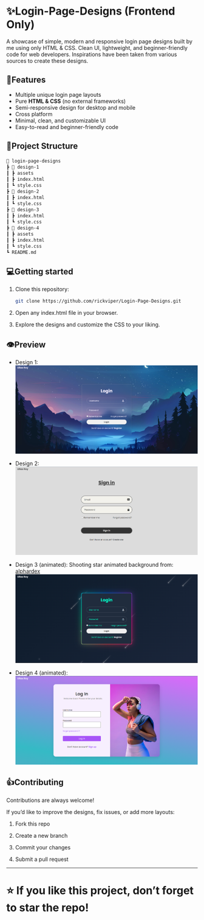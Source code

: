 
# ✨Login-Page-Designs (Frontend Only)

A showcase of simple, modern and responsive login page designs built by me using only HTML & CSS. Clean UI, lightweight, and beginner-friendly code for web developers. Inspirations have been taken from various sources to create these designs.


## 🚀Features

- Multiple unique login page layouts
- Pure **HTML & CSS** (no external frameworks) 
- Semi-responsive design for desktop and mobile 
- Cross platform
- Minimal, clean, and customizable UI
- Easy-to-read and beginner-friendly code 


## 📁Project Structure
```
📁 login-page-designs
┣ 📂 design-1
┃ ┣ assets
┃ ┣ index.html
┃ ┗ style.css
┣ 📂 design-2
┃ ┣ index.html
┃ ┗ style.css
┣ 📂 design-3
┃ ┣ index.html
┃ ┗ style.css
┣ 📂 design-4
┃ ┣ assets
┃ ┣ index.html
┃ ┗ style.css
┗ README.md
```
## 💻Getting started

1. Clone this repository:
   ```bash
   git clone https://github.com/rickviper/Login-Page-Designs.git
   ```
2. Open any index.html file in your browser.

3. Explore the designs and customize the CSS to your liking.


## 👁️Preview

- Design 1:
![image alt](https://github.com/rickviper/Login-Page-Designs/blob/main/Preview/Design1.png?raw=true)

- Design 2:
![image alt](https://github.com/rickviper/Login-Page-Designs/blob/main/Preview/Design2.png?raw=true)

- Design 3 (animated):
  Shooting star animated background from: <a href="https://codepen.io/alphardex/pen/RwrVoeL">alphardex</a>
![image alt](https://github.com/rickviper/Login-Page-Designs/blob/main/Preview/Design3(animated).png?raw=true)

- Design 4 (animated):
![image alt](https://github.com/rickviper/Login-Page-Designs/blob/main/Preview/Design4(animated).png?raw=true)

## 👍Contributing

Contributions are always welcome!

If you’d like to improve the designs, fix issues, or add more layouts:

1. Fork this repo

2. Create a new branch

3. Commit your changes

3. Submit a pull request

---
 <h1>⭐ If you like this project, don’t forget to star the repo!</h1>



